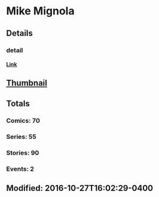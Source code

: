 # Mike  Mignola 
## Details
### detail
#### [Link](http://marvel.com/comics/creators/1926/mike_mignola?utm_campaign=apiRef&utm_source=225578a89fc76f3d20fbffda5d17a88d)
## [Thumbnail](http://i.annihil.us/u/prod/marvel/i/mg/c/b0/4bc46917ede7a.jpg)
## Totals
### Comics: 70
### Series: 55
### Stories: 90
### Events: 2
## Modified: 2016-10-27T16:02:29-0400